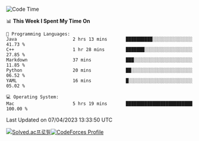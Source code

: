 
<!--START_SECTION:waka-->
![Code Time](http://img.shields.io/badge/Code%20Time-2%2C651%20hrs%2040%20mins-blue)

📊 **This Week I Spent My Time On** 

```text
💬 Programming Languages: 
Java                     2 hrs 13 mins       ██████████░░░░░░░░░░░░░░░   41.73 % 
C++                      1 hr 28 mins        ███████░░░░░░░░░░░░░░░░░░   27.85 % 
Markdown                 37 mins             ███░░░░░░░░░░░░░░░░░░░░░░   11.85 % 
Python                   20 mins             ██░░░░░░░░░░░░░░░░░░░░░░░   06.52 % 
YAML                     16 mins             █░░░░░░░░░░░░░░░░░░░░░░░░   05.02 % 

💻 Operating System: 
Mac                      5 hrs 19 mins       █████████████████████████   100.00 % 
```


 Last Updated on 07/04/2023 13:33:50 UTC
<!--END_SECTION:waka-->
[![Solved.ac프로필](http://mazassumnida.wtf/api/generate_badge?boj=hckim96)](https://solved.ac/hckim96)[![CodeForces Profile](https://cf.leed.at?id=hckim96)](https://codeforces.com/profile/hckim96)
